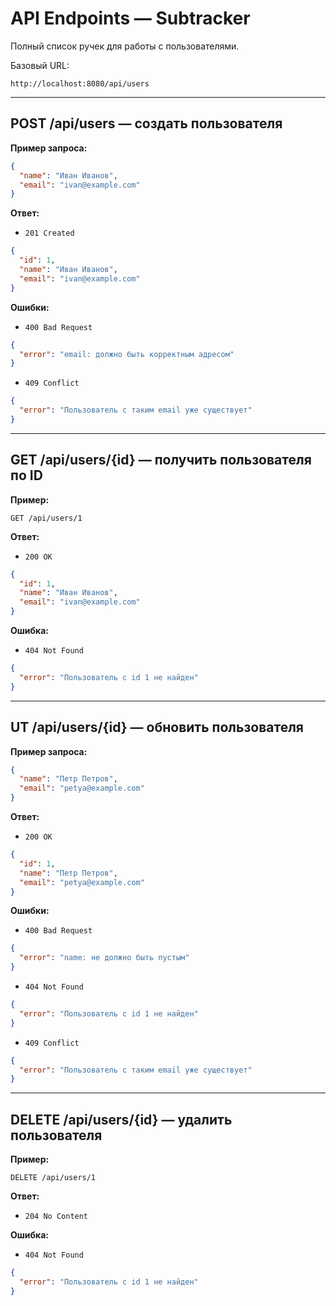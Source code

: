 # API Endpoints — Subtracker

Полный список ручек для работы с пользователями.

Базовый URL:

```
http://localhost:8080/api/users
```

---

## POST /api/users — создать пользователя

**Пример запроса:**

```json
{
  "name": "Иван Иванов",
  "email": "ivan@example.com"
}
```

**Ответ:**

* `201 Created`

```json
{
  "id": 1,
  "name": "Иван Иванов",
  "email": "ivan@example.com"
}
```

**Ошибки:**

* `400 Bad Request`

```json
{
  "error": "email: должно быть корректным адресом"
}
```

* `409 Conflict`

```json
{
  "error": "Пользователь с таким email уже существует"
}
```

---

## GET /api/users/{id} — получить пользователя по ID

**Пример:**

```
GET /api/users/1
```

**Ответ:**

* `200 OK`

```json
{
  "id": 1,
  "name": "Иван Иванов",
  "email": "ivan@example.com"
}
```

**Ошибка:**

* `404 Not Found`

```json
{
  "error": "Пользователь с id 1 не найден"
}
```

---

## UT /api/users/{id} — обновить пользователя

**Пример запроса:**

```json
{
  "name": "Петр Петров",
  "email": "petya@example.com"
}
```

**Ответ:**

* `200 OK`

```json
{
  "id": 1,
  "name": "Петр Петров",
  "email": "petya@example.com"
}
```

**Ошибки:**

* `400 Bad Request`

```json
{
  "error": "name: не должно быть пустым"
}
```

* `404 Not Found`

```json
{
  "error": "Пользователь с id 1 не найден"
}
```

* `409 Conflict`

```json
{
  "error": "Пользователь с таким email уже существует"
}
```

---

## DELETE /api/users/{id} — удалить пользователя

**Пример:**

```
DELETE /api/users/1
```

**Ответ:**

* `204 No Content`

**Ошибка:**

* `404 Not Found`

```json
{
  "error": "Пользователь с id 1 не найден"
}
```
